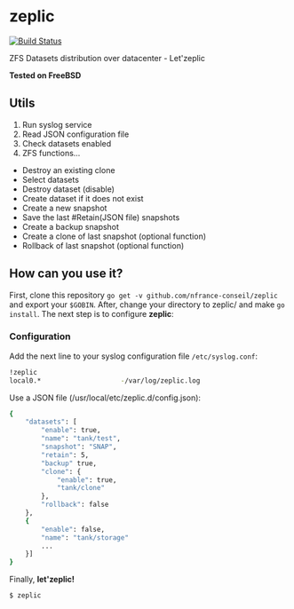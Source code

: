 # zeplic

[![Build Status](https://travis-ci.org/nfrance-conseil/zeplic.svg?branch=master)](https://travis-ci.org/nfrance-conseil/zeplic)

ZFS Datasets distribution over datacenter - Let'zeplic

**Tested on FreeBSD**

## Utils

1. Run syslog service
2. Read JSON configuration file
3. Check datasets enabled
4. ZFS functions...
- Destroy an existing clone
- Select datasets
- Destroy dataset (disable)
- Create dataset if it does not exist
- Create a new snapshot
- Save the last #Retain(JSON file) snapshots
- Create a backup snapshot
- Create a clone of last snapshot (optional function)
- Rollback of last snapshot (optional function)

## How can you use it?

First, clone this repository `go get -v github.com/nfrance-conseil/zeplic` and export your `$GOBIN`.
After, change your directory to zeplic/ and make `go install`.
The next step is to configure **zeplic**:

### Configuration

Add the next line to your syslog configuration file `/etc/syslog.conf`:

```sh
!zeplic
local0.*					-/var/log/zeplic.log
```

Use a JSON file (/usr/local/etc/zeplic.d/config.json):

```sh
{
	"datasets": [
		"enable": true,
		"name": "tank/test",
		"snapshot": "SNAP",
		"retain": 5,
		"backup" true,
		"clone": {
			"enable": true,
			"tank/clone"
		},
		"rollback": false
	},
	{
		"enable": false,
		"name": "tank/storage"
		...
	}]
}
```

Finally, **let'zeplic!**

```sh
$ zeplic
```
